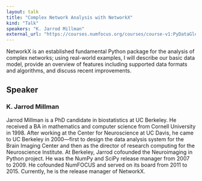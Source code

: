 ```yaml
---
layout: talk
title: "Complex Network Analysis with NetworkX"
kind: "Talk"
speakers: "K. Jarrod Millman"
external_url: "https://courses.numfocus.org/courses/course-v1:PyDataGlobal+PDG20-talks+2020/jump_to/block-v1:PyDataGlobal+PDG20-talks+2020+type@vertical+block@536a4d028f7f4a549040dd72793af338"
---
```


NetworkX is an established fundamental Python package for the analysis of complex networks; using real-world examples, I will describe our basic data model, provide an overview of features including supported data formats and algorithms, and discuss recent improvements.

## Speaker

### K. Jarrod Millman

Jarrod Millman is a PhD candidate in biostatistics at UC Berkeley. He received a BA in mathematics and computer science from Cornell University in 1998. After working at the Center for Neuroscience at UC Davis, he came to UC Berkeley in 2000—first to design the data analysis system for the Brain Imaging Center and then as the director of research computing for the Neuroscience Institute.  At Berkeley, Jarrod cofounded the Neuroimaging in Python project. He was the NumPy and SciPy release manager from 2007 to 2009. He cofounded NumFOCUS and served on its board from 2011 to 2015. Currently, he is the release manager of NetworkX.
